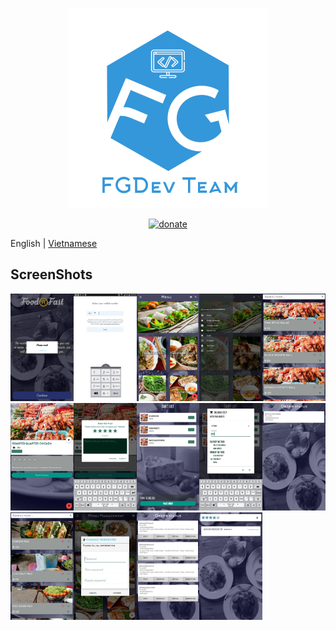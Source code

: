 <p align="center">
  <!-- Logo -->
  <img width="320" src="screenshots/FGDev-Logo.png">
</p>

<p align="center">
  <a href="https://www.paypal.me/KenHoangDev">
    <img src="https://img.shields.io/badge/%24-donate-ff69b4.svg" alt="donate">
  </a>
</p>

English | [Vietnamese](./README.vi.md)

## ScreenShots

<img src="screenshots/1.png" width="20%"><img src="screenshots/2.jpg" width="20%"><img src="screenshots/3.jpg" width="20%"><img src="screenshots/4.jpg" width="20%"><img src="screenshots/5.jpg" width="20%"><img src="screenshots/6.jpg" width="20%"><img src="screenshots/7.jpg" width="20%"><img src="screenshots/8.jpg" width="20%"><img src="screenshots/9.jpg" width="20%"><img src="screenshots/10.jpg" width="20%"><img src="screenshots/11.jpg" width="20%"><img src="screenshots/12.png" width="20%"><img src="screenshots/13.png" width="20%"><img src="screenshots/14.png" width="20%">

